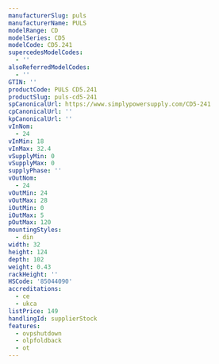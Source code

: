 ```yaml
---
manufacturerSlug: puls
manufacturerName: PULS
modelRange: CD
modelSeries: CD5
modelCode: CD5.241
supercedesModelCodes:
  - ''
alsoReferredModelCodes:
  - ''
GTIN: ''
productCode: PULS CD5.241
productSlug: puls-cd5-241
spCanonicalUrl: https://www.simplypowersupply.com/CD5-241
cpCanonicalUrl: ''
kpCanonicalUrl: ''
vInNom:
  - 24
vInMin: 18
vInMax: 32.4
vSupplyMin: 0
vSupplyMax: 0
supplyPhase: ''
vOutNom:
  - 24
vOutMin: 24
vOutMax: 28
iOutMin: 0
iOutMax: 5
pOutMax: 120
mountingStyles:
  - din
width: 32
height: 124
depth: 102
weight: 0.43
rackHeight: ''
HSCode: '85044090'
accreditations:
  - ce
  - ukca
listPrice: 149
handlingId: supplierStock
features:
  - ovpshutdown
  - olpfoldback
  - ot
---
```

